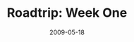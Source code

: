 ---
layout: media
category: media
title: "Roadtrip: Week One"
date: 2009-05-18
description: "Week one of our seven-week road trip begins by introducing us to our \"unlikely\" duo and sending them out on their quest to find stories of revolution."
video: "http://s3.amazonaws.com/crossroads-media/other-media/video/roadtrip1.mp4"
video-poster: "http://s3.amazonaws.com/crossroads-media/images/roadtrip1-still.jpg"
---